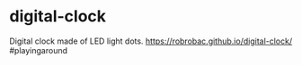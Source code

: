 # digital-clock
Digital clock made of LED light dots.
https://robrobac.github.io/digital-clock/
#playingaround
